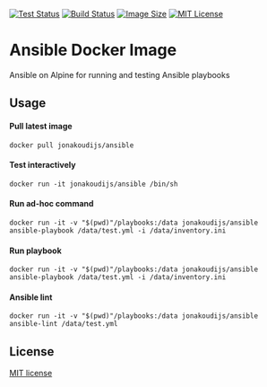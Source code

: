 [![Test Status](https://img.shields.io/circleci/project/github/jonakoudijs/docker-ansible.svg?label=test)](https://circleci.com/gh/jonakoudijs/docker-ansible)
[![Build Status](https://img.shields.io/docker/cloud/build/jonakoudijs/ansible.svg?label=build)](https://hub.docker.com/r/jonakoudijs/ansible/builds)
[![Image Size](https://img.shields.io/docker/image-size/jonakoudijs/ansible/latest.svg)](https://hub.docker.com/r/jonakoudijs/ansible/tags)
[![MIT License](https://img.shields.io/badge/license-MIT-blue.svg)](LICENSE.md)

# Ansible Docker Image

Ansible on Alpine for running and testing Ansible playbooks

## Usage

#### Pull latest image
```
docker pull jonakoudijs/ansible
```
#### Test interactively
```
docker run -it jonakoudijs/ansible /bin/sh
```
#### Run ad-hoc command
```
docker run -it -v "$(pwd)"/playbooks:/data jonakoudijs/ansible ansible-playbook /data/test.yml -i /data/inventory.ini
```
#### Run playbook
```
docker run -it -v "$(pwd)"/playbooks:/data jonakoudijs/ansible ansible-playbook /data/test.yml -i /data/inventory.ini
```
#### Ansible lint
```
docker run -it -v "$(pwd)"/playbooks:/data jonakoudijs/ansible ansible-lint /data/test.yml
```

## License

[MIT license](LICENSE.md)
